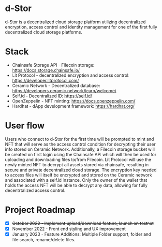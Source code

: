 # d-Stor
d-Stor is a decentralized cloud storage platform utilizing decentralized encryption, access control and identity management for one of the first fully decentralized cloud storage platforms. 

# Stack
- Chainsafe Storage API - Filecoin storage: https://docs.storage.chainsafe.io/
- Lit Protocol - decentralized encryption and access control: https://developer.litprotocol.com/
- Ceramic Network - Decentralized database: https://developers.ceramic.network/learn/welcome/
- Self.id - Decentralized ID: https://self.id/
- OpenZeppelin - NFT minting: https://docs.openzeppelin.com/
- Hardhat - dApp development framework: https://hardhat.org/

# User flow
Users who connect to d-Stor for the first time will be prompted to mint and NFT that will serve as the access control condition for decrypting their user info stored on Ceramic Network. Additionally, a Filecoin storage bucket will be created on first login using the Chainsafe API which will then be used for uploading and downloading files to/from Filecoin. Lit Protocol will use the newly minted NFT to decrypt all assets stored via chainsafe, resulting in secure and private decentralized cloud storage. The encryption key needed to access files will itself be encrypted and stored on the Ceramic network and associated with a self.id instance. Only the owner of the wallet that holds the access NFT will be able to decrypt any data, allowing for fully decentrtalized access control.

# Project Roadmap
- [x] ~~October 2022 - Implement upload/download feature, launch on testnet~~
- [x] November 2022 - Front end styling and UX improvement
- [x] January 2023 - Feature Additions: Multiple Folder support, folder and file search, rename/delete files.
